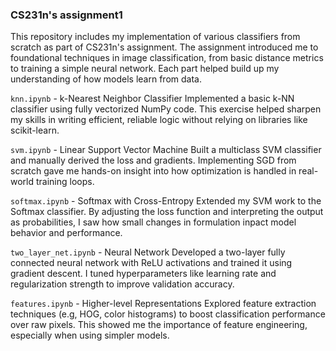 ### CS231n's assignment1

This repository includes my implementation of various classifiers from scratch as part of CS231n's assignment. The assignment introduced me to foundational techniques in image classification, from basic distance metrics to training a simple neural network. Each part helped build up my understanding of how models learn from data.


`knn.ipynb` - k-Nearest Neighbor Classifier
Implemented a basic k-NN classifier using fully vectorized NumPy code. This exercise helped sharpen my skills in writing efficient, reliable logic without relying on libraries like scikit-learn.

`svm.ipynb` - Linear Support Vector Machine
Built a multiclass SVM classifier and manually derived the loss and gradients. Implementing SGD from scratch gave me hands-on insight into how optimization is handled in real-world training loops.

`softmax.ipynb` - Softmax with Cross-Entropy
Extended my SVM work to the Softmax classifier. By adjusting the loss function and interpreting the output as probabilities, I saw how small changes in formulation inpact model behavior and performance.

`two_layer_net.ipynb` - Neural Network
Developed a two-layer fully connected neural network with ReLU activations and trained it using gradient descent. I tuned hyperparameters like learning rate and regularization strength to improve validation accuracy.

`features.ipynb` - Higher-level Representations
Explored feature extraction techniques (e.g, HOG, color histograms) to boost classification performance over raw pixels. This showed me the importance of feature engineering, especially when using simpler models.